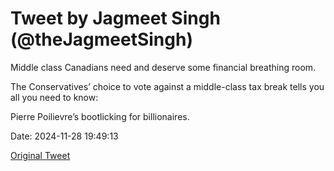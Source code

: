 # Tweet by Jagmeet Singh (@theJagmeetSingh)

Middle class Canadians need and deserve some financial breathing room.

The Conservatives’ choice to vote against a middle-class tax break tells you all you need to know:

Pierre Poilievre’s bootlicking for billionaires.

Date: 2024-11-28 19:49:13

[Original Tweet](https://x.com/theJagmeetSingh/status/1862222233881473358)
